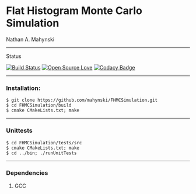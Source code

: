 # Flat Histogram Monte Carlo Simulation

Nathan A. Mahynski

---

Status

<!-- Master Branch -->
<!-- [![Build Status](https://travis-ci.org/mahynski/FHMCSimulation.svg?branch=master)](https://travis-ci.org/mahynski/FHMCSimulation) -->
<!-- Anisotropy Branch -->
[![Build Status](https://travis-ci.org/mahynski/FHMCSimulation.svg?branch=anisotropy)](https://travis-ci.org/mahynski/FHMCSimulation) [![Open Source Love](https://badges.frapsoft.com/os/v2/open-source.svg?v=103)](https://github.com/ellerbrock/open-source-badge/) [![Codacy Badge](https://api.codacy.com/project/badge/Grade/f5b0edf4e77e4902b871d7f1faeabc6f)](https://www.codacy.com/app/nathan-mahynski/FHMCSimulation?utm_source=github.com&amp;utm_medium=referral&amp;utm_content=mahynski/FHMCSimulation&amp;utm_campaign=Badge_Grade) 

---

### Installation:

```
$ git clone https://github.com/mahynski/FHMCSimulation.git
$ cd FHMCSimulation/build
$ cmake CMakeLists.txt; make
```

---

### Unittests

```
$ cd FHMCSimulation/tests/src
$ cmake CMakeLists.txt; make
$ cd ../bin; ./runUnitTests
```

---

### Dependencies

1. GCC
